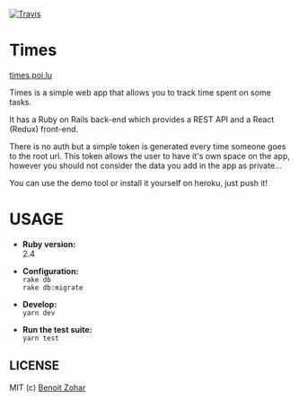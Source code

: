 [![Travis](https://img.shields.io/travis/benoitzohar/times.svg)](https://travis-ci.org/benoitzohar/times)

# Times
[times.poi.lu](http://times.poi.lu)

Times is a simple web app that allows you to track time spent on some tasks.

It has a Ruby on Rails back-end which provides a REST API and a React (Redux) front-end.

There is no auth but a simple token is generated every time someone goes to the root url.
This token allows the user to have it's own space on the app, however you should not consider the data you add in the app as private...

You can use the demo tool or install it yourself on heroku, just push it!

# USAGE

* **Ruby version:**  
    2.4

* **Configuration:**  
    `rake db`  
    `rake db:migrate`

* **Develop:**  
    `yarn dev`

* **Run the test suite:**  
    `yarn test`

## LICENSE

MIT (c) [Benoit Zohar](https://github.com/benoitzohar)
